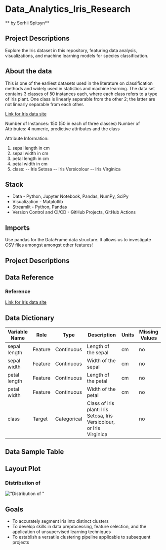 # Data_Analytics_Iris_Research
** by Serhii Spitsyn**

## Project Descriptions
Explore the Iris dataset in this repository, featuring data analysis, visualizations, and machine learning models for species classification.

## About the data
This is one of the earliest datasets used in the literature on classification methods and widely used in statistics and machine learning.  The data set contains 3 classes of 50 instances each, where each class refers to a type of iris plant.  One class is linearly separable from the other 2; the latter are not linearly separable from each other.

[Link for Iris data site](https://archive.ics.uci.edu/dataset/53/iris)

Number of Instances: 150 (50 in each of three classes)
Number of Attributes: 4 numeric, predictive attributes and the class

Attribute Information:
   1. sepal length in cm
   2. sepal width in cm
   3. petal length in cm
   4. petal width in cm
   5. class: 
      -- Iris Setosa
      -- Iris Versicolour
      -- Iris Virginica

## Stack
- Data - Python, Jupyter Notebook, Pandas, NumPy, SciPy
- Visualization - Matplotlib
- Streamlit - Python, Pandas
- Version Control and CI/CD - GitHub Projects, GitHub Actions

## Imports
Use pandas for the DataFrame data structure. It allows us to investigate CSV files amongst amongst other features!


## Project Descriptions

## Data Reference

### Reference
[Link for Iris data site](https://archive.ics.uci.edu/dataset/53/iris)

## Data Dictionary

| Variable Name |   Role    |     Type     | Description                                         | Units | Missing Values |
|---------------|-----------|--------------|-----------------------------------------------------|-------|----------------|
| sepal length  | Feature   | Continuous   | Length of the sepal                                 | cm    | no             |
| sepal width   | Feature   | Continuous   | Width of the sepal                                  | cm    | no             |
| petal length  | Feature   | Continuous   | Length of the petal                                 | cm    | no             |
| petal width   | Feature   | Continuous   | Width of the petal                                  | cm    | no             |
| class         | Target    | Categorical  | Class of iris plant: Iris Setosa, Iris Versicolour, or Iris Virginica |       | no             |

## Data Sample Table

## Layout Plot

### Distribution of 
!["Distribution of "](https://github.com/ShamansIT)

## Goals
- To accurately segment iris into distinct clusters
- To develop skills in data preprocessing, feature selection, and the application of unsupervised learning techniques
- To establish a versatile clustering pipeline applicable to subsequent projects

